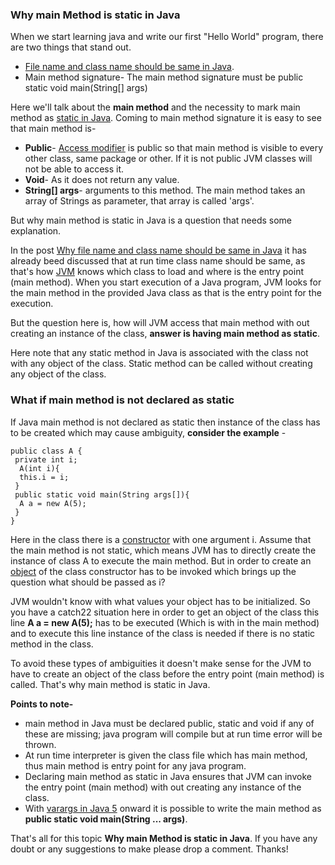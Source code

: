 ### Why main Method is static in Java

When we start learning java and write our first "Hello World" program, there are two things that stand out.

- [File name and class name should be same in Java](https://www.netjstech.com/2015/04/why-file-name-and-class-name-same-in-java.html).
- Main method signature- The main method signature must be public static void main(String[] args)



Here we'll talk about the **main method** and the necessity to mark main method as [static in Java](https://www.netjstech.com/2015/04/static-in-java.html). Coming to main method signature it is easy to see that main method is-

- **Public**- [Access modifier](https://www.netjstech.com/2016/07/access-modifiers-in-java-public-private-protected.html) is public so that main method is visible to every other class, same package or other. If it is not public JVM classes will not be able to access it.
- **Void**- As it does not return any value.
- **String[] args**- arguments to this method. The main method takes an array of Strings as parameter, that array is called 'args'.



But why main method is static in Java is a question that needs some explanation.

In the post [Why file name and class name should be same in Java](https://www.netjstech.com/2015/04/why-file-name-and-class-name-same-in-java.html) it has already beed discussed that at run time class name should be same, as that's how [JVM](https://www.netjstech.com/2015/05/what-are-jvm-jre-and-jdk-in-java.html) knows which class to load and where is the entry point (main method). When you start execution of a Java program, JVM looks for the main method in the provided Java class as that is the entry point for the execution.

But the question here is, how will JVM access that main method with out creating an instance of the class, **answer is having main method as static**.

Here note that any static method in Java is associated with the class not with any object of the class. Static method can be called without creating any object of the class.

### What if main method is not declared as static

If Java main method is not declared as static then instance of the class has to be created which may cause ambiguity, **consider the example** -

```
public class A {
 private int i;
  A(int i){
  this.i = i;
 }
 public static void main(String args[]){
  A a = new A(5);
 }
}
```

Here in the class there is a [constructor](https://www.netjstech.com/2015/04/constructor-chaining-in-java-calling-one-constructor-from-another.html) with one argument i. Assume that the main method is not static, which means JVM has to directly create the instance of class A to execute the main method. But in order to create an [object](https://www.netjstech.com/2015/04/object-in-java.html) of the class constructor has to be invoked which brings up the question what should be passed as i?

JVM wouldn't know with what values your object has to be initialized. So you have a catch22 situation here in order to get an object of the class this line **A a = new A(5);** has to be executed (Which is with in the main method) and to execute this line instance of the class is needed if there is no static method in the class.

To avoid these types of ambiguities it doesn't make sense for the JVM to have to create an object of the class before the entry point (main method) is called. That's why main method is static in Java.

**Points to note-**

- main method in Java must be declared public, static and void if any of these are missing; java program will compile but at run time error will be thrown.
- At run time interpreter is given the class file which has main method, thus main method is entry point for any java program.
- Declaring main method as static in Java ensures that JVM can invoke the entry point (main method) with out creating any instance of the class.
- With [varargs in Java 5](https://www.netjstech.com/2015/05/varargs-in-java.html) onward it is possible to write the main method as **public static void main(String ... args)**.

That's all for this topic **Why main Method is static in Java**. If you have any doubt or any suggestions to make please drop a comment. Thanks!